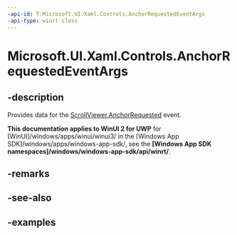 ```yaml
---
-api-id: T:Microsoft.UI.Xaml.Controls.AnchorRequestedEventArgs
-api-type: winrt class
---
```


<!-- Class syntax.
public class AnchorRequestedEventArgs 
-->

# Microsoft.UI.Xaml.Controls.AnchorRequestedEventArgs

## -description

Provides data for the [ScrollViewer.AnchorRequested](scrollviewer_anchorrequested.md) event.

**This documentation applies to WinUI 2 for UWP** for [WinUI]/windows/apps/winui/winui3/ in the [Windows App SDK]/windows/apps/windows-app-sdk/, see the **[Windows App SDK namespaces]/windows/windows-app-sdk/api/winrt/**.

## -remarks

## -see-also

## -examples

